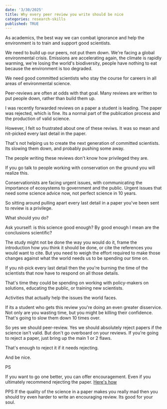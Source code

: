 ```yaml
---
date: '3/30/2025'
title: Why every peer review you write should be nice
categories: research-skills
published: TRUE
---
```


As academics, the best way we can combat ignorance and help the environment is to train and support good scientists. 

We need to build up our peers, not put them down. We're facing a global environmental crisis. Emissions are accelerating again, the climate is rapidly warming, we're losing the world's biodiversity, people have nothing to eat because the environment is too degraded. 

We need good committed scientists who stay the course for careers in all areas of environmental science. 

Peer-reviews are often at odds with that goal. Many reviews are written to put people down, rather than build them up. 

I was recently forwarded reviews on a paper a student is leading. The paper was rejected, which is fine. Its a normal part of the publication process and the production of valid science. 

However, I felt so frustrated about one of these reviws. It was so mean and nit-picked every last detail in the paper. 

That's not helping us to create the next generation of committed scientists. Its slowing them down, and probably pushing some away. 

The people writing these reviews don't know how privileged they are. 

If you go talk to people working with conservation on the ground you will realize this. 

Conservationists are facing urgent issues, with communicating the importance of ecosystems to government and the public. Urgent issues that need some science advice now, not perfect science in 10 years. 

So sitting around pulling apart every last detail in a paper you've been sent to review is a privilege. 

What should you do? 

Ask yourself: is this science good enough? By good enough I mean are the conclusions scientific? 

The study might not be done the way you would do it, frame the introduction how you think it should be done, or cite the references you would want to cite. But you need to weigh the effort required to make those changes against what the world needs us to be spending our time on. 

If you nit-pick every last detail then the you're burning the time of the scientists that now have to respond on all those details. 

That's time they could be spending on working with policy-makers on solutions, educating the public, or training new scientists. 

Activities that actually help the issues the world faces. 

If its a student who gets this review you're doing an even greater disservice. Not only are you wasting time, but you might be killing their confidence. That's going to slow them down 10 times over. 

So yes we should peer-review. Yes we should absolutely reject papers if the science isn't valid. But don't go overboard on your reviews. If you're going to reject a paper, just bring up the main 1 or 2 flaws.

That's enough to reject it if it needs rejecting. 

And be nice. 

PS

If you want to go one better, you can offer encouragement. Even if you ultimately recommend rejecting the paper. [Here's how](https://www.seascapemodels.org/research/2020/12/16/encouragement-not-praise.html)

PPS If the quality of the science in a paper makes you really mad then you should try even harder to write an encouraging review. Its good for your soul. 
